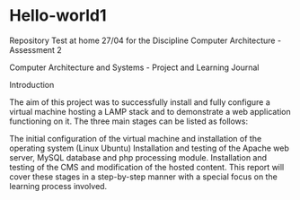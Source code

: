 # Hello-world1
Repository Test at home 27/04 for the Discipline Computer Architecture - Assessment 2 

Computer Architecture and Systems - Project and Learning Journal

Introduction

The aim of this project was to successfully install and fully configure a virtual machine hosting a LAMP stack and to demonstrate a web application functioning on it. The three main stages can be listed as follows:

The initial configuration of the virtual machine and installation of the operating system (Linux Ubuntu)
Installation and testing of the Apache web server, MySQL database and php processing module.
Installation and testing of the CMS and modification of the hosted content.
This report will cover these stages in a step-by-step manner with a special focus on the learning process involved.

